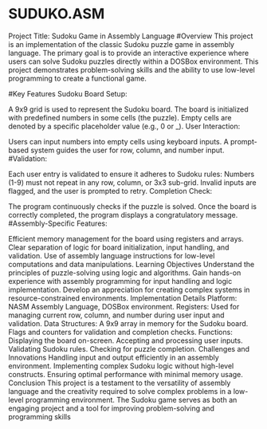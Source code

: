 # SUDUKO.ASM
Project Title: Sudoku Game in Assembly Language
#Overview
This project is an implementation of the classic Sudoku puzzle game in assembly language. The primary goal is to provide an interactive experience where users can solve Sudoku puzzles directly within a DOSBox environment. This project demonstrates problem-solving skills and the ability to use low-level programming to create a functional game.

#Key Features
Sudoku Board Setup:

A 9x9 grid is used to represent the Sudoku board.
The board is initialized with predefined numbers in some cells (the puzzle).
Empty cells are denoted by a specific placeholder value (e.g., 0 or _).
User Interaction:

Users can input numbers into empty cells using keyboard inputs.
A prompt-based system guides the user for row, column, and number input.
#Validation:

Each user entry is validated to ensure it adheres to Sudoku rules:
Numbers (1-9) must not repeat in any row, column, or 3x3 sub-grid.
Invalid inputs are flagged, and the user is prompted to retry.
Completion Check:

The program continuously checks if the puzzle is solved.
Once the board is correctly completed, the program displays a congratulatory message.
#Assembly-Specific Features:

Efficient memory management for the board using registers and arrays.
Clear separation of logic for board initialization, input handling, and validation.
Use of assembly language instructions for low-level computations and data manipulations.
Learning Objectives
Understand the principles of puzzle-solving using logic and algorithms.
Gain hands-on experience with assembly programming for input handling and logic implementation.
Develop an appreciation for creating complex systems in resource-constrained environments.
Implementation Details
Platform: NASM Assembly Language, DOSBox environment.
Registers: Used for managing current row, column, and number during user input and validation.
Data Structures:
A 9x9 array in memory for the Sudoku board.
Flags and counters for validation and completion checks.
Functions:
Displaying the board on-screen.
Accepting and processing user inputs.
Validating Sudoku rules.
Checking for puzzle completion.
Challenges and Innovations
Handling input and output efficiently in an assembly environment.
Implementing complex Sudoku logic without high-level constructs.
Ensuring optimal performance with minimal memory usage.
Conclusion
This project is a testament to the versatility of assembly language and the creativity required to solve complex problems in a low-level programming environment. The Sudoku game serves as both an engaging project and a tool for improving problem-solving and programming skills

